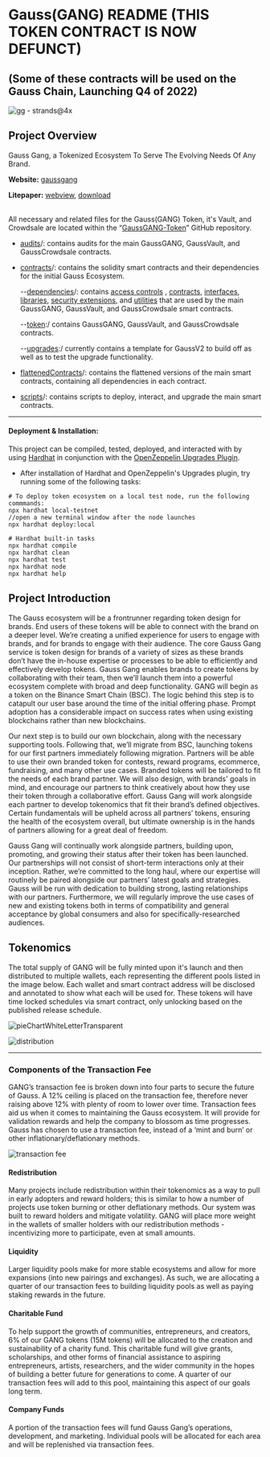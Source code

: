 # Gauss(GANG) README (THIS TOKEN CONTRACT IS NOW DEFUNCT)
## (Some of these contracts will be used on the Gauss Chain, Launching Q4 of 2022)

![gg - strands@4x](https://user-images.githubusercontent.com/85713806/138234841-06c4116b-0fa7-432d-9d24-f1fcdc65b30a.png)

## Project Overview

Gauss Gang, a Tokenized Ecosystem To Serve The Evolving Needs Of Any Brand.

**Website:** [gaussgang](https://gaussgang.com)

**Litepaper:** [webview](https://gaussgang.com/documentation/), [download](https://cutt.ly/JEEFrRD)

<br />All necessary and related files for the Gauss(GANG) Token, it's Vault, and Crowdsale are located within the “[GaussGANG-Token](https://github.com/Gauss-Gang/GaussGANG-Token)” GitHub repository.

- [audits](https://github.com/Gauss-Gang/GaussGANG-Token/tree/devMain/audits "audits")/:  contains audits for the main GaussGANG, GaussVault, and GaussCrowdsale contracts.

- [contracts](https://github.com/Gauss-Gang/GaussGANG-Token/tree/devMain/contracts "contracts")/: contains the solidity smart contracts and their dependencies for the initial Gauss Ecosystem.

     --[dependencies](https://github.com/Gauss-Gang/GaussGANG-Token/tree/devMain/contracts/dependencies "dependencies")/: contains [access controls](https://github.com/Gauss-Gang/GaussGANG-Token/tree/main/contracts/dependencies/access "access") , [contracts](https://github.com/Gauss-Gang/GaussGANG-Token/tree/main/contracts/dependencies/contracts "contracts"), [interfaces](https://github.com/Gauss-Gang/GaussGANG-Token/tree/main/contracts/dependencies/interfaces "interfaces"), [libraries](https://github.com/Gauss-Gang/GaussGANG-Token/tree/main/contracts/dependencies/libraries "libraries"), [security extensions](https://github.com/Gauss-Gang/GaussGANG-Token/tree/main/contracts/dependencies/security "security"), and [utilities](https://github.com/Gauss-Gang/GaussGANG-Token/tree/main/contracts/dependencies/utilities "utilities") that are used by the main GaussGANG, GaussVault, and GaussCrowdsale smart contracts.

     --[token](https://github.com/Gauss-Gang/GaussGANG-Token/tree/devMain/contracts/token "token"):/ contains GaussGANG, GaussVault, and GaussCrowdsale contracts.

     --[upgrades](https://github.com/Gauss-Gang/GaussGANG-Token/tree/devMain/contracts/upgrades "upgrades"):/ currently contains a template for GaussV2 to build off as well as to test the upgrade functionality.

- [flattenedContracts](https://github.com/Gauss-Gang/GaussGANG-Token/tree/devMain/flattenedContracts "flattenedContracts")/: contains the flattened versions of the main smart contracts, containing all dependencies in each contract.

- [scripts](https://github.com/Gauss-Gang/GaussGANG-Token/tree/devMain/scripts "scripts")/: contains scripts to deploy, interact, and upgrade the main smart contracts.
---

#### Deployment & Installation:

This project can be compiled, tested, deployed, and interacted with by using [Hardhat](https://hardhat.org/getting-started/#overview) in conjunction with the [OpenZeppelin Upgrades Plugin](https://docs.openzeppelin.com/upgrades-plugins/1.x/hardhat-upgrades).
 - After installation of Hardhat and OpenZeppelin's Upgrades plugin, try running some of the following tasks:

```shell
# To deploy token ecosystem on a local test node, run the following commmands: 
npx hardhat local-testnet 
//open a new terminal window after the node launches
npx hardhat deploy:local 

# Hardhat built-in tasks
npx hardhat compile
npx hardhat clean
npx hardhat test
npx hardhat node
npx hardhat help
```

## Project Introduction

  The Gauss ecosystem will be a frontrunner regarding token design for brands. End users of these tokens will be able to connect with the brand on a deeper level. We’re creating a unified experience for users to engage with brands, and for brands to engage with their audience. The core Gauss Gang service is token design for brands of a variety of sizes as these brands don’t have the in-house expertise or processes to be able to efficiently and effectively develop tokens. Gauss Gang enables brands to create tokens by collaborating with their team, then we’ll launch them into a powerful ecosystem complete with broad and deep functionality. GANG will begin as a token on the Binance Smart Chain (BSC). The logic behind this step is to catapult our user base around the time of the initial offering phase. Prompt adoption has a considerable impact on success rates when using existing blockchains rather than new blockchains.

  Our next step is to build our own blockchain, along with the necessary supporting tools. Following that, we’ll migrate from BSC, launching tokens for our first partners immediately following migration. Partners will be able to use their own branded token for contests, reward programs, ecommerce, fundraising, and many other use cases. Branded tokens will be tailored to fit the needs of each brand partner. We will also design, with brands' goals in mind, and encourage our partners to think creatively about how they use their token through a collaborative effort. Gauss Gang will work alongside each partner to
develop tokenomics that fit their brand’s defined objectives. Certain fundamentals will be upheld across all partners’ tokens,
ensuring the health of the ecosystem overall, but ultimate ownership is in the hands of partners allowing for a great deal of freedom.

  Gauss Gang will continually work alongside partners, building upon, promoting, and growing their status after their token has been launched. Our partnerships will not consist of short-term interactions only at their inception. Rather, we’re committed to the long haul, where our expertise will routinely be paired alongside our partners’ latest goals and strategies. Gauss will be run with dedication to building strong, lasting relationships with our partners. Furthermore, we will regularly improve the use cases of new and existing tokens both in terms of compatibility and general acceptance by global consumers and also for specifically-researched audiences.

## Tokenomics

The total supply of GANG will be fully minted upon it's launch and then distributed to multiple wallets, each representing the different pools listed in the image below. Each wallet and smart contract address will be disclosed and annotated to show what each will be used for. These tokens will have time locked schedules via smart contract, only unlocking based on the published release schedule.


![pieChartWhiteLetterTransparent](https://user-images.githubusercontent.com/85713806/138248092-d899d37a-fcdb-4d08-ad23-0f1ccd9fb9c0.png)

![distribution](https://user-images.githubusercontent.com/85713806/138243992-d82e912f-54cb-44fa-983a-022c4d4bce0e.PNG)

---

### Components of the Transaction Fee

GANG’s transaction fee is broken down into four parts to secure the future of Gauss. A 12% ceiling is placed on the transaction fee,  therefore never raising above 12% with plenty of room to lower over time. Transaction fees aid us when it comes to maintaining the Gauss ecosystem. It will provide for validation rewards and help the company to blossom as time progresses. Gauss has chosen to use a transaction fee, instead of a ‘mint and burn’ or other inflationary/deflationary methods.

![transaction fee](https://user-images.githubusercontent.com/85713806/138243848-23b8b0a3-ee3a-418a-844c-903d7bf56266.PNG)

#### Redistribution
Many projects include redistribution within their tokenomics as a way to pull in
early adopters and reward holders; this is similar to how a number of projects use token burning or other
deflationary methods. Our system was built to reward holders and mitigate
volatility. GANG will place more weight in the wallets of smaller holders with our
redistribution methods - incentivizing more to participate, even at small amounts.

#### Liquidity
Larger liquidity pools make for more stable ecosystems and allow for more expansions
(into new pairings and exchanges). As such, we are allocating a quarter of our
transaction fees to building liquidity pools as well as paying staking rewards in
the future.

#### Charitable Fund
To help support the growth of communities, entrepreneurs, and creators, 6% of our
GANG tokens (15M tokens) will be allocated to the creation and sustainability of
a charity fund. This charitable fund will give grants, scholarships, and other forms
of financial assistance to aspiring entrepreneurs, artists, researchers, and the wider
community in the hopes of building a better future for generations to come. A quarter
of our transaction fees will add to this pool, maintaining this aspect of our goals
long term.

#### Company Funds
A portion of the transaction fees will fund Gauss Gang’s operations, development, and
marketing. Individual pools will be allocated for each area and will be replenished via
transaction fees.
